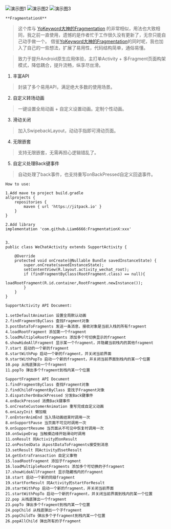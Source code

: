 
   ![演示图1](https://github.com/Liam6666/FragmentationX/blob/master/screenshot/%E6%88%AA%E5%9B%BE1.png)
   ![演示图2](https://github.com/Liam6666/FragmentationX/blob/master/screenshot/%E6%88%AA%E5%9B%BE2.png)
   ![演示图3](https://github.com/Liam6666/FragmentationX/blob/master/screenshot/%E6%88%AA%E5%9B%BE3.png)
   
    **FragmentationX**

> 这个库与 [YoKeyword大神的Fragmentation](https://github.com/YoKeyword/Fragmentation) 的非常相似，用法也大致相同，我之前一直使用，遗憾的是作者忙于工作很久没有更新了，无奈只能自己动手做一个。
借鉴[YoKeyword大神的Fragmentation](https://github.com/YoKeyword/Fragmentation)的同时呢，我也加入了自己的一些想法，扩展了易用性，代码结构简单，通俗易懂。


> 致力于提升Android原生应用体验，主打单Activity + 多Fragment页面构架模式，降低耦合，提升流畅，纵享尽丝滑。
> 

 1. 丰富API

> 封装了多个易用API，满足绝大多数的使用场景。

 2. 自定义转场动画

> 一键设置全局动画 + 自定义设置动画。定制个性动画。

 3. 滑动关闭

> 加入SwipebackLayout，动动手指即可滑动页面。

 4. 无限嵌套
 
 > 支持无限嵌套，无需再担心逻辑错乱了。
 
 5. 自定义处理Back键事件

> 自动处理了back事件，也支持重写onBackPressed自定义回退事件。

``` 
How to use:

1.Add mave to project build.gradle
allprojects {
    repositories {
        maven { url 'https://jitpack.io' }
    }
}

2.Add library
implementation 'com.github.Liam6666:FragmentationX:xxx'


3.
public class WeChatActivity extends SupportActivity {

    @Override
    protected void onCreate(@Nullable Bundle savedInstanceState) {
        super.onCreate(savedInstanceState);
        setContentView(R.layout.activity_wechat_root);
        if (findFragmentByClass(RootFragment.class) == null){
            loadRootFragment(R.id.container,RootFragment.newInstance());
        }
    }
}
```

```
SupportActivity API Document:

1.setDefaultAnimation 设置全局默认动画
2.findFragmentByClass 查找Fragment对象
3.postDataToFragments 发送一条消息，接收对象是当前入栈的所有fragment
4.loadRootFragment 添加第一个fragment
5.loadMultipleRootFragments 添加多个可切换显示的fragment
6.showHideAllFragment 显示某一个fragment，并隐藏当前栈内的其他fragment
7.start 启动的一个新的fragment
8.startWithPop 启动一个新的fragment，并关闭当前界面
9.startWithPopTo 启动一个新的fragment，并关闭当前界面到栈内的某一个位置
10.pop 从栈底弹出一个fragment
11.popTo 弹出多个fragment到栈内某一个位置

```


```
SupportFragment API Document
1.findFragmentByClass 查找Fragment对象
2.findChildFragmentByClass 查找子Fragment对象
3.dispatcherOnBackPressed 分发Back键事件
4.onBackPressed 消费Back键事件
5.onCreateCustomerAnimation 重写完成自定义动画
6.onLazyInit 懒加载
7.onEnterAnimEnd 当入场动画结束时调用一次
8.onSupportPause 当页面不可见时调用一次
9.onSupportResume 当页面从不可见中恢复时调用一次
10.onSwipeDrag 当触摸边缘开始滑动时调用
11.onResult 同Activity的onResult
12.onPostedData 从postDataToFragments接受到消息
13.setResult 同Activity的setResult
14.getExtraTransaction 自定义事物
15.loadRootFragment 添加子fragment
16.loadMultipleRootFragments 添加多个可切换的子fragment
17.showHideAllFragment 显示隐藏栈内的fragment
18.start 启动一个新的同级fragment
19.startForResult 同Activity的startForResult
20.startWithPop 启动一个新的fragment，并关闭当前界面
21.startWithPopTo 启动一个新的fragment，并关闭当前界面到栈内的某一个位置
22.pop 从栈底弹出一个fragment
23.popTo 弹出多个fragment到栈内某一个位置
24.popChild 从栈底弹出一个子fragment
25.popChildTo 弹出多个子fragment到栈内某一个位置
26.popAllChild 弹出所有的子fragment


```
